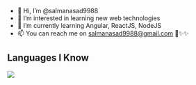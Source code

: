 - 👋 Hi, I’m @salmanasad9988
- 👀 I’m interested in learning new web technologies
- 🌱 I’m currently learning Angular, ReactJS, NodeJS
- 📫 You can reach me on salmanasad9988@gmail.com
💞️✨✨

## Languages I Know
<p align="left"> <a href="https://github.com/salmanasad9988"><img src="https://skillicons.dev/icons?i=cs,dotnet,js,jquery,angular,ts,html,bootstrap,vscode,postman,sqlite"> </a> </p>
